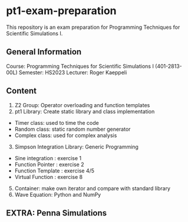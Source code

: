 # pt1-exam-preparation
This repository is an exam preparation for Programming Techniques for Scientific Simulations I.

## General Information
Course: Programming Techniques for Scientific Simulations I (401-2813-00L)
Semester: HS2023
Lecturer: Roger Kaeppeli

## Content
1) Z2 Group: Operator overloading and function templates
2) pt1 Library: Create static library and class implementation
 - Timer class: used to time the code
 - Random class: static random number generator
 - Complex class: used for complex analysis
3) Simpson Integration Library: Generic Programming
 - Sine integration     : exercise 1
 - Function Pointer     : exercise 2
 - Function Template    : exercise 4/5
 - Virtual Function     : exercise 8
5) Container: make own iterator and compare with standard library
6) Wave Equation: Python and NumPy
## EXTRA: Penna Simulations